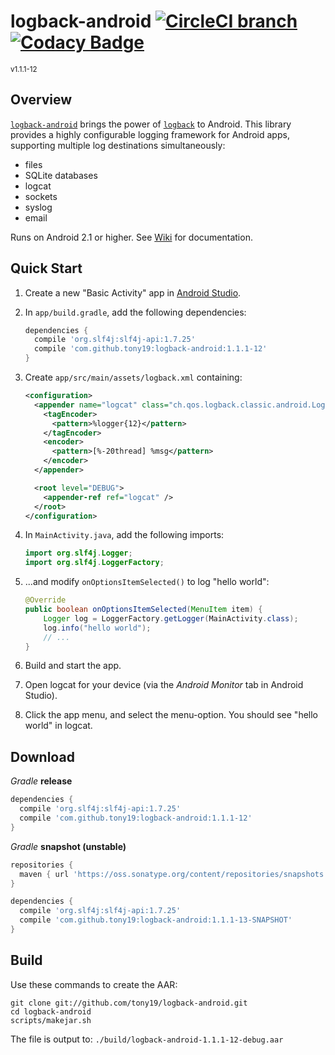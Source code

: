 # logback-android [![CircleCI branch](https://img.shields.io/circleci/project/tony19/logback-android/master.svg)](https://circleci.com/gh/tony19/logback-android) [![Codacy Badge](https://api.codacy.com/project/badge/grade/c1d818d1911440e3b6d685c20a425856)](https://www.codacy.com/app/tony19/logback-android)
<sup>v1.1.1-12</sup>

Overview
--------
[`logback-android`][2] brings the power of [`logback`][1] to Android. This library provides a highly configurable logging framework for Android apps, supporting multiple log destinations simultaneously:

 * files
 * SQLite databases
 * logcat
 * sockets
 * syslog
 * email

Runs on Android 2.1 or higher. See [Wiki][4] for documentation.

Quick Start
-----------
1. Create a new "Basic Activity" app in [Android Studio][3].
2. In `app/build.gradle`, add the following dependencies:

    ```groovy
    dependencies {
      compile 'org.slf4j:slf4j-api:1.7.25'
      compile 'com.github.tony19:logback-android:1.1.1-12'
    }
    ```

3. Create `app/src/main/assets/logback.xml` containing:

    ```xml
    <configuration>
      <appender name="logcat" class="ch.qos.logback.classic.android.LogcatAppender">
        <tagEncoder>
          <pattern>%logger{12}</pattern>
        </tagEncoder>
        <encoder>
          <pattern>[%-20thread] %msg</pattern>
        </encoder>
      </appender>

      <root level="DEBUG">
        <appender-ref ref="logcat" />
      </root>
    </configuration>
    ```

4. In `MainActivity.java`, add the following imports:

    ```java
    import org.slf4j.Logger;
    import org.slf4j.LoggerFactory;
    ```

5. ...and modify `onOptionsItemSelected()` to log "hello world":

    ```java
    @Override
    public boolean onOptionsItemSelected(MenuItem item) {
        Logger log = LoggerFactory.getLogger(MainActivity.class);
        log.info("hello world");
        // ...
    }
    ```

6. Build and start the app.
7. Open logcat for your device (via the _Android Monitor_ tab in Android Studio).
8. Click the app menu, and select the menu-option. You should see "hello world" in logcat.


Download
--------
_Gradle_ **release**

```groovy
dependencies {
  compile 'org.slf4j:slf4j-api:1.7.25'
  compile 'com.github.tony19:logback-android:1.1.1-12'
}
```

_Gradle_ **snapshot (unstable)**

```groovy
repositories {
  maven { url 'https://oss.sonatype.org/content/repositories/snapshots' }
}

dependencies {
  compile 'org.slf4j:slf4j-api:1.7.25'
  compile 'com.github.tony19:logback-android:1.1.1-13-SNAPSHOT'
}
```

Build
-----
Use these commands to create the AAR:

    git clone git://github.com/tony19/logback-android.git
    cd logback-android
    scripts/makejar.sh

The file is output to: `./build/logback-android-1.1.1-12-debug.aar`

 [1]: http://logback.qos.ch
 [2]: http://tony19.github.com/logback-android
 [3]: http://developer.android.com/sdk/index.html
 [4]: https://github.com/tony19/logback-android/wiki